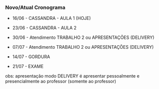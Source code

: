 ### Novo/Atual Cronograma

* 16/06 - CASSANDRA - AULA 1 (HOJE)

* 23/06 - CASSANDRA - AULA 2 

* 30/06 - Atendimento TRABALHO 2 ou APRESENTAÇÕES (DELIVERY)

* 07/07 - Atendimento TRABALHO 2 ou APRESENTAÇÕES (DELIVERY)

* 14/07 - GORDURA

* 21/07 - EXAME

obs: apresentação modo DELIVERY é apresentar pessoalmente e presencialmente ao professor (somente ao professor)
